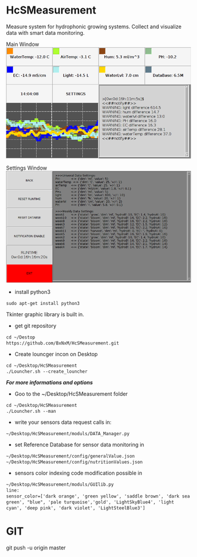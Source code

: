 # HcSMeasurement
Measure system for hydrophonic growing systems. Collect and visualize data with smart data monitoring.

Main Window
![main_window](https://github.com/BxNxM/HcSMeasurement/blob/master/demo_images/HcSmainScreen.png?raw=true)

Settings Window
![settings_window](https://github.com/BxNxM/HcSMeasurement/blob/master/demo_images/HcSsettingsScreen.png?raw=true)


* install python3

```
sudo apt-get install python3
```
Tkinter graphic library is built in.

* get git repository

```
cd ~/Destop
https://github.com/BxNxM/HcSMeasurement.git
```

* Create louncger incon on Desktop

```
cd ~/Desktop/HcSMeasurement
./Louncher.sh --create_louncher
```

***For more informations and options***

* Goo to the ~/Desktop/HcSMeasurement folder

```
cd ~/Desktop/HcSMeasurement
./Louncher.sh --man 
``` 

* write your sensors data request calls in:

```
~/Desktop/HcSMeasurement/moduls/DATA_Manager.py
```

* set Reference Database for sensor data monitoring in

```
~/Desktop/HcSMeasurement/config/generalValue.json
~/Desktop/HcSMeasurement/config/nutritionValues.json
```

* sensors color indexing code modification possible in

```
~/Desktop/HcSMeasurement/moduls/GUIlib.py
line: 
sensor_color=['dark orange', 'green yellow', 'saddle brown', 'dark sea green', "blue", 'pale turquoise','gold', 'LightSkyBlue4', 'light cyan', 'deep pink', 'dark violet', 'LightSteelBlue3']
```

# GIT
git push -u origin master
